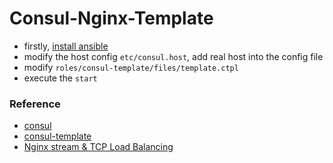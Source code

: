 # Consul-Nginx-Template

* firstly, [install ansible](http://docs.ansible.com/ansible/intro_installation.html)
* modify the host config `etc/consul.host`, add real host into the config file
* modify `roles/consul-template/files/template.ctpl`
* execute the `start`


### Reference
* [consul](https://www.consul.io/docs/index.html)
* [consul-template](https://www.hashicorp.com/blog/introducing-consul-template.html)
* [Nginx stream & TCP Load Balancing](https://www.nginx.com/resources/admin-guide/tcp-load-balancing)
